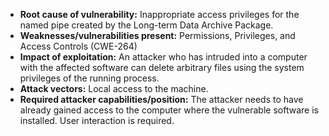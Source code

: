 - **Root cause of vulnerability:** Inappropriate access privileges for the named pipe created by the Long-term Data Archive Package.
- **Weaknesses/vulnerabilities present:** Permissions, Privileges, and Access Controls (CWE-264)
- **Impact of exploitation:** An attacker who has intruded into a computer with the affected software can delete arbitrary files using the system privileges of the running process.
- **Attack vectors:** Local access to the machine.
- **Required attacker capabilities/position:** The attacker needs to have already gained access to the computer where the vulnerable software is installed. User interaction is required.